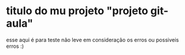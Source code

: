 # titulo do mu projeto "projeto git-aula"
esse aqui é para teste não leve em consideração os erros ou possiveis erros :)
